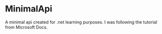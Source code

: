 # MinimalApi
A minimal api created for .net learning purposes. I was following the tutorial from Microsoft Docs.
